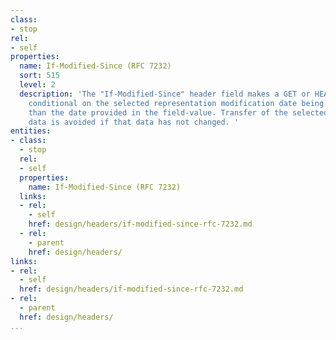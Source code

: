 ```yaml
---
class:
- stop
rel:
- self
properties:
  name: If-Modified-Since (RFC 7232)
  sort: 515
  level: 2
  description: 'The "If-Modified-Since" header field makes a GET or HEAD request method
    conditional on the selected representation modification date being more recent
    than the date provided in the field-value. Transfer of the selected representation
    data is avoided if that data has not changed. '
entities:
- class:
  - stop
  rel:
  - self
  properties:
    name: If-Modified-Since (RFC 7232)
  links:
  - rel:
    - self
    href: design/headers/if-modified-since-rfc-7232.md
  - rel:
    - parent
    href: design/headers/
links:
- rel:
  - self
  href: design/headers/if-modified-since-rfc-7232.md
- rel:
  - parent
  href: design/headers/
...
```

